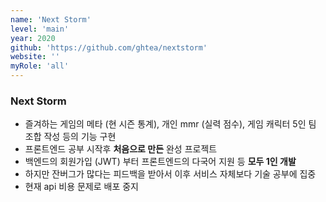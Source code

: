 ```yaml
---
name: 'Next Storm'
level: 'main'
year: 2020
github: 'https://github.com/ghtea/nextstorm'
website: ''
myRole: 'all'
---
```


### Next Storm

- 즐겨하는 게임의 메타 (현 시즌 통계), 개인 mmr (실력 점수), 게임 캐릭터 5인 팀 조합 작성 등의 기능 구현
- 프론트엔드 공부 시작후 **처음으로 만든** 완성 프로젝트
- 백엔드의 회원가입 (JWT) 부터 프론트엔드의 다국어 지원 등 **모두 1인 개발**
- 하지만 잔버그가 많다는 피드백을 받아서 이후 서비스 자체보다 기술 공부에 집중
- 현재 api 비용 문제로 배포 중지